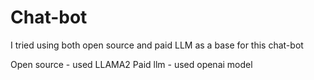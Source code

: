 # Chat-bot 
I tried using both open source and paid LLM as a base for this chat-bot

Open source - used LLAMA2
Paid llm - used openai model
